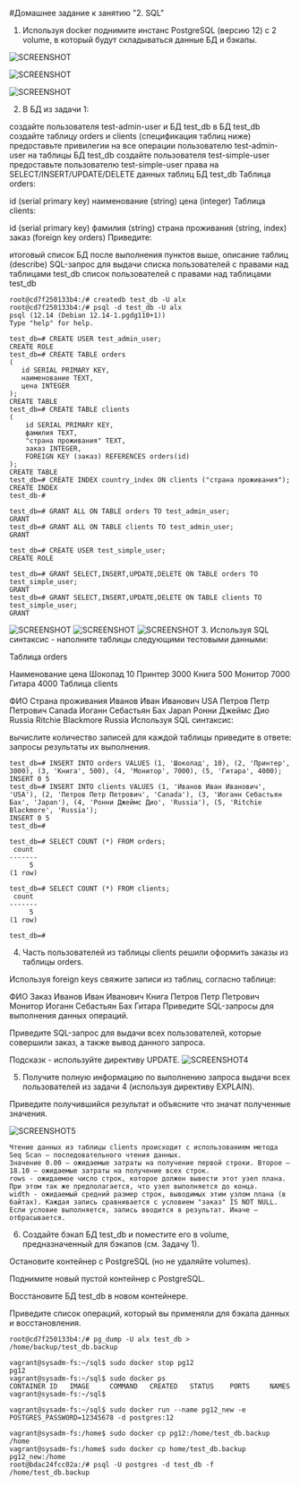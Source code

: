 #Домашнее задание к занятию "2. SQL"


1. Используя docker поднимите инстанс PostgreSQL (версию 12) c 2 volume, в который будут складываться данные БД и бэкапы.

![SCREENSHOT](https://github.com/AlxUp/devops-netology/blob/master/virt-23/bd/screenshot/1-1.png)

![SCREENSHOT](https://github.com/AlxUp/devops-netology/blob/master/virt-23/bd/screenshot/1-2.png)

![SCREENSHOT](https://github.com/AlxUp/devops-netology/blob/master/virt-23/bd/screenshot/1-3.png)

2. В БД из задачи 1:

создайте пользователя test-admin-user и БД test_db
в БД test_db создайте таблицу orders и clients (спeцификация таблиц ниже)
предоставьте привилегии на все операции пользователю test-admin-user на таблицы БД test_db
создайте пользователя test-simple-user
предоставьте пользователю test-simple-user права на SELECT/INSERT/UPDATE/DELETE данных таблиц БД test_db
Таблица orders:

id (serial primary key)
наименование (string)
цена (integer)
Таблица clients:

id (serial primary key)
фамилия (string)
страна проживания (string, index)
заказ (foreign key orders)
Приведите:

итоговый список БД после выполнения пунктов выше,
описание таблиц (describe)
SQL-запрос для выдачи списка пользователей с правами над таблицами test_db
список пользователей с правами над таблицами test_db


```
root@cd7f250133b4:/# createdb test_db -U alx
root@cd7f250133b4:/# psql -d test_db -U alx
psql (12.14 (Debian 12.14-1.pgdg110+1))
Type "help" for help.

test_db=# CREATE USER test_admin_user;
CREATE ROLE
test_db=# CREATE TABLE orders
(
   id SERIAL PRIMARY KEY,
   наименование TEXT,
   цена INTEGER
);
CREATE TABLE
test_db=# CREATE TABLE clients
(
    id SERIAL PRIMARY KEY,
    фамилия TEXT,
    "страна проживания" TEXT,
    заказ INTEGER,
    FOREIGN KEY (заказ) REFERENCES orders(id)
);
CREATE TABLE
test_db=# CREATE INDEX country_index ON clients ("страна проживания");
CREATE INDEX
test_db-# 

```
```
test_db=# GRANT ALL ON TABLE orders TO test_admin_user;
GRANT
test_db=# GRANT ALL ON TABLE clients TO test_admin_user;
GRANT

```
```
test_db=# CREATE USER test_simple_user;
CREATE ROLE

```
```
test_db=# GRANT SELECT,INSERT,UPDATE,DELETE ON TABLE orders TO test_simple_user;
GRANT
test_db=# GRANT SELECT,INSERT,UPDATE,DELETE ON TABLE clients TO test_simple_user;
GRANT

```
![SCREENSHOT](https://github.com/AlxUp/devops-netology/blob/master/virt-23/bd/screenshot/2-1.png)
![SCREENSHOT](https://github.com/AlxUp/devops-netology/blob/master/virt-23/bd/screenshot/2-2.png)
![SCREENSHOT](https://github.com/AlxUp/devops-netology/blob/master/virt-23/bd/screenshot/2-3.png)
3. Используя SQL синтаксис - наполните таблицы следующими тестовыми данными:

Таблица orders

Наименование	цена
Шоколад	10
Принтер	3000
Книга	500
Монитор	7000
Гитара	4000
Таблица clients

ФИО	Страна проживания
Иванов Иван Иванович	USA
Петров Петр Петрович	Canada
Иоганн Себастьян Бах	Japan
Ронни Джеймс Дио	Russia
Ritchie Blackmore	Russia
Используя SQL синтаксис:

вычислите количество записей для каждой таблицы
приведите в ответе:
запросы
результаты их выполнения.
```
test_db=# INSERT INTO orders VALUES (1, 'Шоколад', 10), (2, 'Принтер', 3000), (3, 'Книга', 500), (4, 'Монитор', 7000), (5, 'Гитара', 4000);
INSERT 0 5
test_db=# INSERT INTO clients VALUES (1, 'Иванов Иван Иванович', 'USA'), (2, 'Петров Петр Петрович', 'Canada'), (3, 'Иоганн Себастьян Бах', 'Japan'), (4, 'Ронни Джеймс Дио', 'Russia'), (5, 'Ritchie Blackmore', 'Russia');
INSERT 0 5
test_db=# 
```

```
test_db=# SELECT COUNT (*) FROM orders;
 count 
-------
     5
(1 row)

test_db=# SELECT COUNT (*) FROM clients;
 count 
-------
     5
(1 row)

test_db=# 

```

4. Часть пользователей из таблицы clients решили оформить заказы из таблицы orders.

Используя foreign keys свяжите записи из таблиц, согласно таблице:

ФИО	Заказ
Иванов Иван Иванович	Книга
Петров Петр Петрович	Монитор
Иоганн Себастьян Бах	Гитара
Приведите SQL-запросы для выполнения данных операций.

Приведите SQL-запрос для выдачи всех пользователей, которые совершили заказ, а также вывод данного запроса.

Подсказк - используйте директиву UPDATE.
![SCREENSHOT4](https://github.com/AlxUp/devops-netology/blob/master/virt-23/bd/screenshot/4.png)

5. Получите полную информацию по выполнению запроса выдачи всех пользователей из задачи 4 (используя директиву EXPLAIN).

Приведите получившийся результат и объясните что значат полученные значения.

![SCREENSHOT5](https://github.com/AlxUp/devops-netology/blob/master/virt-23/bd/screenshot/5.png)
```
Чтение данных из таблицы clients происходит с использованием метода Seq Scan — последовательного чтения данных. 
Значение 0.00 — ожидаемые затраты на получение первой строки. Второе — 18.10 — ожидаемые затраты на получение всех строк. 
rows - ожидаемое число строк, которое должен вывести этот узел плана. При этом так же предполагается, что узел выполняется до конца. 
width - ожидаемый средний размер строк, выводимых этим узлом плана (в байтах). Каждая запись сравнивается с условием "заказ" IS NOT NULL. 
Если условие выполняется, запись вводится в результат. Иначе — отбрасывается.
```

6. Создайте бэкап БД test_db и поместите его в volume, предназначенный для бэкапов (см. Задачу 1).

Остановите контейнер с PostgreSQL (но не удаляйте volumes).

Поднимите новый пустой контейнер с PostgreSQL.

Восстановите БД test_db в новом контейнере.

Приведите список операций, который вы применяли для бэкапа данных и восстановления.

```
root@cd7f250133b4:/# pg_dump -U alx test_db > /home/backup/test_db.backup
```
```
vagrant@sysadm-fs:~/sql$ sudo docker stop pg12
pg12
vagrant@sysadm-fs:~/sql$ sudo docker ps
CONTAINER ID   IMAGE     COMMAND   CREATED   STATUS    PORTS     NAMES
vagrant@sysadm-fs:~/sql$ 

```
```
vagrant@sysadm-fs:~/sql$ sudo docker run --name pg12_new -e POSTGRES_PASSWORD=12345678 -d postgres:12
```
```
vagrant@sysadm-fs:/home$ sudo docker cp pg12:/home/test_db.backup /home
vagrant@sysadm-fs:/home$ sudo docker cp home/test_db.backup pg12_new:/home
root@bdac24fcc02a:/# psql -U postgres -d test_db -f /home/test_db.backup
```
